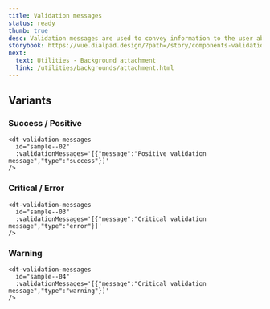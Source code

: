 ```yaml
---
title: Validation messages
status: ready
thumb: true
desc: Validation messages are used to convey information to the user about the current state of the input element. These messages can have an error, warning or success type.
storybook: https://vue.dialpad.design/?path=/story/components-validation-messages--default
next:
  text: Utilities - Background attachment
  link: /utilities/backgrounds/attachment.html
---
```


<code-well-header>
  <dt-validation-messages
    id="sample--01"
    :validationMessages='[{"message":"Positive validation message","type":"success"}]'
  />
</code-well-header>

## Variants

### Success / Positive

<code-well-header>
  <dt-validation-messages
    id="sample--02"
    :validationMessages='[{"message":"Positive validation message","type":"success"}]'
  />
</code-well-header>

```vue
<dt-validation-messages
  id="sample--02"
  :validationMessages='[{"message":"Positive validation message","type":"success"}]'
/>
```

### Critical / Error

<code-well-header>
  <dt-validation-messages
    id="sample--03"
    :validationMessages='[{"message":"Critical validation message","type":"error"}]'
  />
</code-well-header>

```vue
<dt-validation-messages
  id="sample--03"
  :validationMessages='[{"message":"Critical validation message","type":"error"}]'
/>
```

### Warning

<code-well-header>
  <dt-validation-messages
    id="sample--04"
    :validationMessages='[{"message":"Critical validation message","type":"warning"}]'
  />
</code-well-header>

```vue
<dt-validation-messages
  id="sample--04"
  :validationMessages='[{"message":"Critical validation message","type":"warning"}]'
/>
```
